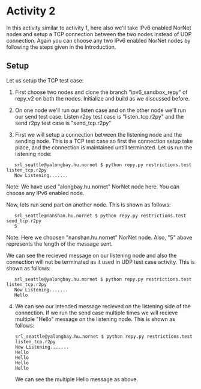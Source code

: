 # Activity 2
In this activity similar to activity 1, here also we'll take IPv6 enabled NorNet nodes and setup a TCP connection between the two nodes instead of UDP connection. Again you can choose any two IPv6 enabled NorNet nodes by following the steps given in the Introduction.

## Setup
Let us setup the TCP test case:

1. First choose two nodes and clone the branch "ipv6_sandbox_repy" of repy_v2 on both the nodes. Initialize and build as we discussed before.

2. On one node we'll run our listen case and on the other node we'll run our send test case. Listen r2py test case is "listen_tcp.r2py" and the send r2py test case is "send_tcp.r2py" 

3. First we will setup a connection between the listening node and the sending node. This is a TCP test case so first the connection setup take place, and the connection is maintained untill terminated. Let us run the listening node:
  ```
     srl_seattle@yalongbay.hu.nornet $ python repy.py restrictions.test listen_tcp.r2py 
     Now Listening.......
  ```
  Note: We have used "alongbay.hu.nornet" NorNet node here. You can choose any IPv6 enabled node.

  Now, lets run send part on another node. This is shown as follows:
  ```
     srl_seattle@nanshan.hu.nornet $ python repy.py restrictions.test send_tcp.r2py 
     5 
  ```   
  Note: Here we choosen "nanshan.hu.nornet" NorNet node. Also, "5" above represents the length of the message sent.

  We can see the recieved message on our listening node and also the connection will not be terminated as it used in UDP test case activity. This is shown as follows:
  ```
     srl_seattle@yalongbay.hu.nornet $ python repy.py restrictions.test listen_tcp.r2py 
     Now Listening.......
     Hello

  ```

4. We can see our intended message recieved on the listening side of the connection. If we run the send case multiple times we will recieve multiple "Hello" message on the listening node. This is shown as follows:
   ```
   srl_seattle@yalongbay.hu.nornet $ python repy.py restrictions.test listen_tcp.r2py 
   Now Listening.......
   Hello 
   Hello 
   Hello 
   Hello

   ``` 

   We can see the multiple Hello message as above. 			 

